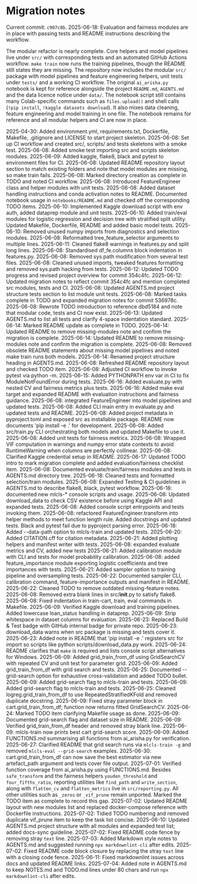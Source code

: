 # Migration notes

Current commit: `c907c0b`.
2025-06-18: Evaluation and fairness modules are in place with passing tests and
README instructions describing the workflow.

The modular refactor is nearly complete. Core helpers and model pipelines live
under `src/` with corresponding tests and an automated GitHub Actions workflow.
`make train` now runs the training pipelines, though the README still states
they are missing.
The repository now includes the modular `src/` package with model pipelines and
feature engineering helpers, unit tests under `tests/` and a working CI
workflow. The original `ai_arisha.py` notebook is kept for reference alongside
the project `README.md`, `AGENTS.md` and the data licence notice under `data/`.
The notebook script still contains many Colab-specific commands such as
`files.upload()` and shell calls (`!pip install`, `!kaggle datasets download`).
It also mixes data cleaning, feature engineering and model training in one file.
The notebook remains for reference and all modular helpers and CI are now in
place.

2025-04-30: Added environment.yml, requirements.txt, Dockerfile, Makefile,
.gitignore and LICENSE to start project skeleton.
2025-06-08: Set up CI workflow and created src/, scripts/ and tests skeletons
with a smoke test.
2025-06-08: Added smoke test importing src and scripts skeleton modules.
2025-06-09: Added kaggle, flake8, black and pytest to environment files for CI.
2025-06-08: Updated README repository layout section to match existing folders
and note that model modules are missing, so make train fails.
2025-06-08: Marked directory creation as complete in TODO and noted CI workflow.
2025-06-08: Introduced FeatureEngineer class and helper modules with unit tests.
2025-06-08: Added dataset handling instructions and conda activation notes to
README. Documented notebook usage in `notebooks/README.md` and checked off the
corresponding TODO items.
2025-06-10: Implemented Kaggle download script with env auth, added dataprep
module and unit tests.
2025-06-10: Added train/eval modules for logistic regression and decision tree
with stratified split utility. Updated Makefile, Dockerfile, README and added
basic model tests.
2025-06-10: Removed unused numpy imports from diagnostics and selection modules.
2025-06-08: Reformatted tree_feature_selector arguments to multiple lines.
2025-06-11: Cleaned flake8 warnings in features.py and split long lines.
2025-06-08: Standardised df_fe.columns block indentation in features.py.
2025-06-08: Removed sys.path modification from several test files.
2025-06-08: Cleaned unused imports, tweaked features formatting and removed
sys.path hacking from tests.
2025-06-12: Updated TODO progress and revised project overview for commit
354c4fc.
2025-06-12: Updated migration notes to reflect commit 354c4fc and mention
completed src modules, tests and CI.
2025-06-08: Updated AGENTS.md project structure tests section to list module
unit tests.
2025-06-08: Marked tasks complete in TODO and expanded migration notes for
commit 536978c.
2025-06-08: Rewrote TODO introduction to reference dbd5184 and note that
modular code, tests and CI now exist.
2025-06-13: Updated AGENTS.md to list all tests and clarify 4-space indentation
standard.
2025-06-14: Marked README update as complete in TODO.
2025-06-14: Updated README to remove missing-modules note and confirm the
migration is complete.
2025-06-14: Updated README to remove missing-modules note and confirm the
migration is complete.
2025-06-08: Removed obsolete README statements about missing model pipelines
and noted make train runs both models.
2025-06-14: Renamed project structure heading in AGENTS.md.
2025-06-08: Refreshed README repository layout and checked TODO item.
2025-06-08: Adjusted CI workflow to invoke pytest via python -m.
2025-06-15: Added PYTHONPATH env var in CI to fix ModuleNotFoundError during
tests.
2025-06-16: Added evaluate.py with nested CV and fairness metrics plus tests.
2025-06-16: Added make eval target and expanded README with evaluation
instructions and fairness guidance.
2025-06-08: integrated FeatureEngineer into model pipelines and updated tests.
2025-06-08: Added CLI main entry in evaluate.py and updated tests and README.
2025-06-08: Added project metadata in pyproject.toml and exposed src as
installable package. README now documents 'pip install -e .' for development.
2025-06-08: Added src/train.py CLI orchestrating both models and updated
Makefile to use it.
2025-06-08: Added unit tests for fairness metrics.
2025-06-08: Wrapped VIF computation in warnings and numpy error state contexts
to avoid RuntimeWarning when columns are perfectly collinear.
2025-06-08: Clarified Kaggle credential setup in README.
2025-06-17: Updated TODO intro to mark migration complete and added
evaluation/fairness checklist item.
2025-06-08: Documented evaluate/train/fairness modules and tests in AGENTS.md
directory tree.
2025-06-18: Cleaned tests and formatted selection/train modules.
2025-06-08: Expanded Testing & CI guidelines in AGENTS.md to describe flake8,
black, pytest workflow.
2025-06-18: documented new mlcls-\* console scripts and usage.
2025-06-08: Updated download_data to check CSV existence before using Kaggle
API and expanded tests.
2025-06-08: Added console script entrypoints and tests invoking them.
2025-06-08: refactored FeatureEngineer.transform into helper methods to meet
function length rule. Added docstrings and updated tests. Black and pytest fail
due to pyproject parsing error.
2025-06-18: Added --data-path option to mlcls-train and updated tests.
2025-06-20: Added CITATION.cff for citation metadata.
2025-06-21: Added plotting helpers and manifest writer with tests.
2025-06-08: expanded evaluate metrics and CV, added new tests
2025-06-21: Added calibration module with CLI and tests for model probability
calibration.
2025-06-08: added feature_importance module exporting logistic coefficients and
tree importances with tests.
2025-06-21: Added sampler option to training pipeline and oversampling tests.
2025-06-22: Documented sampler CLI, calibration command, feature-importance
outputs and manifest in README.
2025-06-22: Cleaned TODO to remove outdated missing-feature notes.
2025-06-08: Removed extra blank lines in src/**init**.py to satisfy flake8.
2025-06-08: Fixed indentation in train-cart, train, eval commands in Makefile.
2025-06-09: Verified Kaggle download and training pipelines. Added lowercase
loan_status handling in dataprep.
2025-06-09: Strip whitespace in dataset columns for evaluation.
2025-06-23: Replaced Build & Test badge with GitHub internal badge for private
repo.
2025-06-23: download_data warns when src package is missing and tests cover it.
2025-06-23: Added note in README that 'pip install -e .' registers src for
import so scripts like python scripts/download_data.py work.
2025-06-24: README clarifies that `make` is required and lists console script
alternatives for Windows.
2025-06-09: Added grid_train_from_df using GridSearchCV with repeated CV and
unit test for parameter grid.
2025-06-09: Added grid_train_from_df with grid search and tests.
2025-06-25: Documented --grid-search option for exhaustive cross-validation and
added TODO bullet.
2025-06-09: Added grid-search flag to mlcls-train and tests.
2025-06-09: Added grid-search flag to mlcls-train and tests.
2025-06-25: Cleaned logreg.grid_train_from_df to use RepeatedStratifiedKFold
and removed duplicate docstring.
2025-06-09: Fixed stray parameter block in cart.grid_train_from_df; function
now returns fitted GridSearchCV.
2025-06-24: Marked TODO item clarifying Makefile usage as done.
2025-06-09: Documented grid-search flag and dataset size in README.
2025-06-09: Verified grid_train_from_df header and removed stray blank line.
2025-06-09: mlcls-train now prints best cart grid-search score.
2025-06-09: Added FUNCTIONS.md summarising all functions from ai_arisha.py for
verification.
2025-06-27: Clarified README that grid search runs via `mlcls-train -g` and
removed
`mlcls-eval --grid-search` examples.
2025-06-30: cart.grid_train_from_df can now save the best estimator via new
artefact_path argument and tests cover file output.
2025-07-01: Verified function coverage from ai_arisha.py using FUNCTIONS.md.
Besides
`safe_transform` and the fairness helpers `youden_threshold` and
`four_fifths_ratio`, reporting utilities like `find_path` and `write_section`,
along with `flatten_cv` and `flatten_metrics` live in `src/reporting.py`.
All other utilities such as `_zeros` or `_vif_prune` remain unported.
Marked the TODO item as complete to record this gap.
2025-07-02: Updated README layout with new modules list and replaced
docker-compose reference with Dockerfile instructions.
2025-07-02: Tidied TODO numbering and removed duplicate vif_prune item
to keep the task list concise.
2025-06-10: Updated AGENTS.md project structure with all modules and expanded
test list; added docs-sync guideline.
2025-07-02: Fixed README code fence by removing stray `text` line.
2025-07-03: Added Markdown style notes to AGENTS.md and suggested running
`npx markdownlint-cli` after edits.
2025-07-02: Fixed README code block closure by replacing the stray `text`
line with a closing code fence.
2025-06-11: Fixed markdownlint issues across docs and updated README links.
2025-07-04: Added note in AGENTS.md to keep NOTES.md and TODO.md lines under
80 chars and run `npx markdownlint-cli` after edits.
